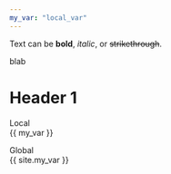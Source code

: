 ```yaml
---
my_var: "local_var" 
---
```



Text can be **bold**, _italic_, or ~~strikethrough~~.

blab


# Header 1

Local  
{{ my_var }}

Global  
{{ site.my_var }}

